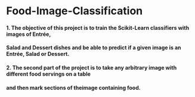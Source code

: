 # Food-Image-Classification
#### 1. The objective of this project is to train the Scikit-Learn classifiers with images of Entrée,<br/>
####    Salad and Dessert dishes and be able to predict if a given image is an Entrée, Salad or Dessert.
#### 2. The second part of the project is to take any arbitrary image with different food servings on a table<br/>
####    and then mark sections of theimage containing food. 

